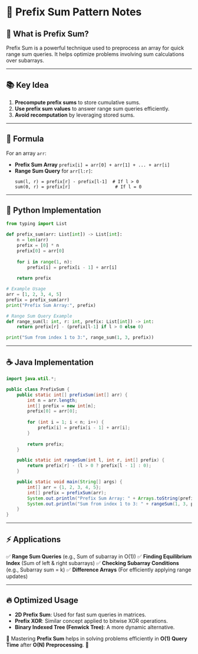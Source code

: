 
# 🚀 Prefix Sum Pattern Notes

## 📌 What is Prefix Sum?
Prefix Sum is a powerful technique used to preprocess an array for quick range sum queries. It helps optimize problems involving sum calculations over subarrays.

---

## 📚 Key Idea
1. **Precompute prefix sums** to store cumulative sums.
2. **Use prefix sum values** to answer range sum queries efficiently.
3. **Avoid recomputation** by leveraging stored sums.

---

## 🔹 Formula
For an array `arr`:
- **Prefix Sum Array** `prefix[i] = arr[0] + arr[1] + ... + arr[i]`
- **Range Sum Query** for `arr[l:r]`:
  ```
  sum(l, r) = prefix[r] - prefix[l-1]  # If l > 0
  sum(0, r) = prefix[r]                 # If l = 0
  ```

---

## 🐍 Python Implementation
```python
from typing import List

def prefix_sum(arr: List[int]) -> List[int]:
    n = len(arr)
    prefix = [0] * n
    prefix[0] = arr[0]
    
    for i in range(1, n):
        prefix[i] = prefix[i - 1] + arr[i]
    
    return prefix

# Example Usage
arr = [1, 2, 3, 4, 5]
prefix = prefix_sum(arr)
print("Prefix Sum Array:", prefix)

# Range Sum Query Example
def range_sum(l: int, r: int, prefix: List[int]) -> int:
    return prefix[r] - (prefix[l-1] if l > 0 else 0)

print("Sum from index 1 to 3:", range_sum(1, 3, prefix))
```

---

## ☕ Java Implementation
```java
import java.util.*;

public class PrefixSum {
    public static int[] prefixSum(int[] arr) {
        int n = arr.length;
        int[] prefix = new int[n];
        prefix[0] = arr[0];
        
        for (int i = 1; i < n; i++) {
            prefix[i] = prefix[i - 1] + arr[i];
        }
        
        return prefix;
    }

    public static int rangeSum(int l, int r, int[] prefix) {
        return prefix[r] - (l > 0 ? prefix[l - 1] : 0);
    }

    public static void main(String[] args) {
        int[] arr = {1, 2, 3, 4, 5};
        int[] prefix = prefixSum(arr);
        System.out.println("Prefix Sum Array: " + Arrays.toString(prefix));
        System.out.println("Sum from index 1 to 3: " + rangeSum(1, 3, prefix));
    }
}
```

---

## ⚡ Applications
✅ **Range Sum Queries** (e.g., Sum of subarray in O(1))
✅ **Finding Equilibrium Index** (Sum of left & right subarrays)
✅ **Checking Subarray Conditions** (e.g., Subarray sum = k)
✅ **Difference Arrays** (For efficiently applying range updates)

---

## 🔥 Optimized Usage
- **2D Prefix Sum**: Used for fast sum queries in matrices.
- **Prefix XOR**: Similar concept applied to bitwise XOR operations.
- **Binary Indexed Tree (Fenwick Tree)**: A more dynamic alternative.

📌 Mastering **Prefix Sum** helps in solving problems efficiently in **O(1) Query Time** after **O(N) Preprocessing**. 🚀

